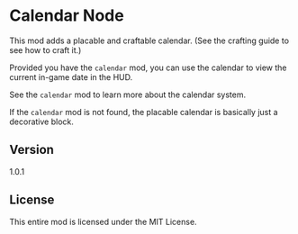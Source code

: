 # Calendar Node

This mod adds a placable and craftable calendar.
(See the crafting guide to see how to craft it.)

Provided you have the `calendar` mod, you can use the calendar to view
the current in-game date in the HUD.

See the `calendar` mod to learn more about the calendar system.

If the `calendar` mod is not found, the placable calendar is basically just
a decorative block.

## Version
1.0.1

## License
This entire mod is licensed under the MIT License.
